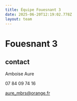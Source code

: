```yaml
---
title: Équipe Fouesnant 3
date: 2025-06-20T12:19:02.778Z
layout: team
---
```


# Fouesnant 3



## contact 

 Amboise Aure

07 84 09 74 16

aure_mbrs@orange.fr

